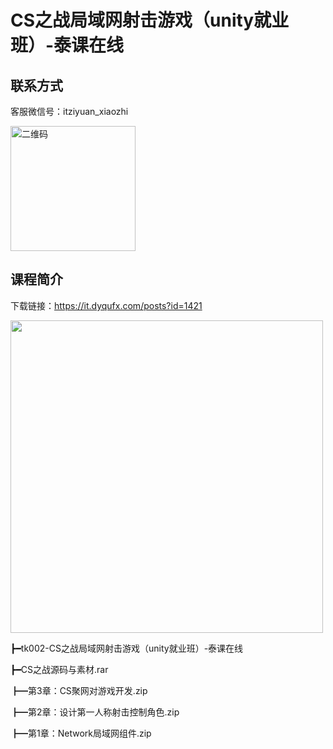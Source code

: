 # CS之战局域网射击游戏（unity就业班）-泰课在线

## 联系方式

客服微信号：itziyuan_xiaozhi

<img src="https://ziyuanyun.oss-cn-guangzhou.aliyuncs.com/common/20240614073449/666b82192834a.jpg" width="200" height="200" alt="二维码">

## 课程简介

下载链接：https://it.dyqufx.com/posts?id=1421

<img src="https://ziyuanyun.oss-cn-guangzhou.aliyuncs.com/yun/20240515153932/664466b409036.jpg" width="500" alt="">

  ┣━tk002-CS之战局域网射击游戏（unity就业班）-泰课在线

 ┣━CS之战源码与素材.rar

 ┣━第3章：CS聚网对游戏开发.zip

 ┣━第2章：设计第一人称射击控制角色.zip

 ┣━第1章：Network局域网组件.zip

  
